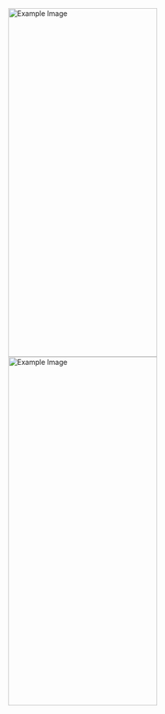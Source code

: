 <img src="https://github.com/wadegraduate/Tips/assets/108984511/9ed1de98-e29d-42dc-ba82-8909f9c14c0c" width="300" height="700" alt="Example Image">
<img src="https://github.com/wadegraduate/Tips/assets/108984511/c53eef56-633d-47b0-a195-76e66bae1e95" width="300" height="700" alt="Example Image">
